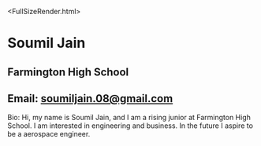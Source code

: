 <FullSizeRender.html>
# Soumil Jain
## Farmington High School
## Email: soumiljain.08@gmail.com
Bio: Hi, my name is Soumil Jain, and I am a rising junior at Farmington High School. I am interested in engineering and business. In the future I aspire to be a aerospace engineer.
